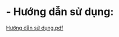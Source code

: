 # - Hướng dẫn sử dụng:
[Hướng dẫn sử dụng.pdf](https://github.com/huethanh-2805/Student-Management-Java-Swing-HCMUS-/files/14729963/H.ng.d.n.s.d.ng.pdf)
